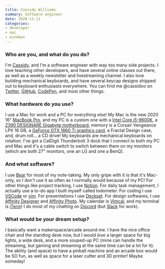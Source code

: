 ```yaml
---
title: Cassidy Williams
summary: Software engineer
date: 2020-11-11
categories:
- developer
- mac
- windows
---
```


### Who are you, and what do you do?

I'm [Cassidy](https://cassidoo.co/ "Cassidy's website."), and I'm a software engineer with way too many side projects. I love teaching other developers, and have several online classes out there, as well as a weekly newsletter and livestreaming channel. I also love building mechanical keyboards, and have several keycap designs shipped out to keyboard enthusiasts everywhere. You can find me @cassidoo on [Twitter](https://twitter.com/cassidoo "Cassidy's Twitter account."), [GitHub](https://github.com/cassidoo "Cassidy's GitHub account."), [CodePen](https://codepen.io/cassidoo "Cassidy's CodePen account."), and most other things.

### What hardware do you use?

I use a Mac for work and a PC for everything else! My Mac is the new 2020 16" [MacBook Pro][macbook-pro], and my PC is a custom one with a [Intel Core i5-9600K][core-i5-9600k], a [Z390 DESIGNARE Gigabyte motherboard][z390-designare], memory is a Corsair Vengeance LPX 16 GB, a [GeForce GTX 1660 Ti graphics card][geforce-gtx-1660-ti], a Fractal Design case, and, drum roll... a CD drive! My keyboards are mechanical keyboards on rotation. I've got a CalDigit Thunderbolt 3 dock that I connect to both my PC and Mac and it's a cable switch to switch between them on my monitors (which are both 27" monitors, one an LG and one a BenQ).

### And what software?

I use [Bear][] for most of my note-taking. My only gripe with it is that it's Mac-only, so I don't use it as often as I normally would because of my PC! For other things like project tracking, I use [Notion][]. For daily task management, I actually use a to-do app I built myself called todometer. For coding I use [VSCode][visual-studio-code] or [vim][]. For presentations I use [Deckset][]. For design softwares, I use [Affinity Designer][affinity-designer] and [Affinity Photo][affinity-photo]. My calendar is [Vimcal][], and my terminal is [iTerm][iterm2]! I do most of my chatting on [Discord][] (but [Slack][] for work). 

### What would be your dream setup?

I basically want a makerspace/arcade around me. I have the nice office chair and the standing desk now, but I would *love* a larger space for big lights, a wide desk, and a more souped-up PC (mine can handle the streaming, but gaming and streaming at the same time can be a lot for it). The ability (and space) to have a pinball machine and an arcade box would be SO fun, as well as space for a laser cutter and 3D printer! Maybe someday!

[affinity-designer]: https://en.wikipedia.org/wiki/Affinity_Designer "A vector graphics editor."
[affinity-photo]: https://affinity.serif.com/en-us/photo/ "Photo editing software."
[bear]: https://bear.app/ "A note taking application for macOS."
[core-i5-9600k]: https://ark.intel.com/content/www/us/en/ark/products/134896/intel-core-i59600k-processor-9m-cache-up-to-4-60-ghz.html "A CPU."
[deckset]: https://www.deckset.com/ "A Mac tool for turning Markdown files into slides."
[discord]: https://discord.com/ "A voice and text chat service."
[geforce-gtx-1660-ti]: https://www.nvidia.com/en-us/geforce/graphics-cards/16-series/ "A GPU."
[iterm2]: https://iterm2.com/ "An alternative terminal application for Mac OS X."
[macbook-pro]: https://www.apple.com/macbook-pro/ "A laptop."
[notion]: https://www.notion.so/ "A collaborative wiki service."
[slack]: https://slack.com/intl/ja-jp/ "A collaboration service."
[vim]: https://www.vim.org/ "A command-line text editor."
[vimcal]: https://www.vimcal.com/ "A calendar service."
[visual-studio-code]: https://code.visualstudio.com/ "A development IDE."
[z390-designare]: https://www.gigabyte.com/Motherboard/Z390-DESIGNARE-rev-10 "A computer motherboard."
